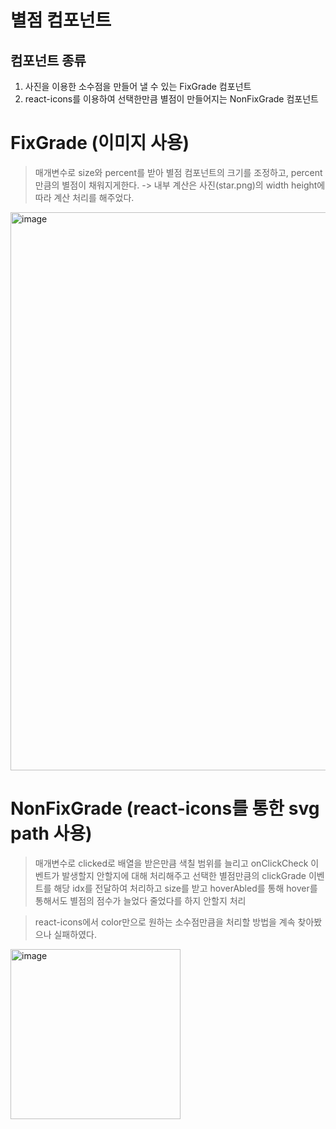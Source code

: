 # 별점 컴포넌트

## 컴포넌트 종류

1. 사진을 이용한 소수점을 만들어 낼 수 있는 FixGrade 컴포넌트
2. react-icons를 이용하여 선택한만큼 별점이 만들어지는 NonFixGrade 컴포넌트

# FixGrade (이미지 사용)

> 매개변수로 size와 percent를 받아 별점 컴포넌트의 크기를 조정하고, percent만큼의 별점이 채워지게한다.
> -> 내부 계산은 사진(star.png)의 width height에 따라 계산 처리를 해주었다.

<img width="893" alt="image" src="https://user-images.githubusercontent.com/59253551/163371393-1b38d6e1-eec4-4958-bac2-87f91eebb305.png">


# NonFixGrade (react-icons를 통한 svg path 사용)

> 매개변수로 clicked로 배열을 받은만큼 색칠 범위를 늘리고
> onClickCheck 이벤트가 발생할지 안할지에 대해 처리해주고 선택한 별점만큼의 clickGrade 이벤트를 해당 idx를 전달하여 처리하고 size를 받고 hoverAbled를 통해 hover를 통해서도 별점의 점수가 늘었다 줄었다를 하지 안할지 처리

> react-icons에서 color만으로 원하는 소수점만큼을 처리할 방법을 계속 찾아봤으나 실패하였다.


<img width="272" alt="image" src="https://user-images.githubusercontent.com/59253551/163371431-c5ed91d4-9b91-4ade-a5a5-8e8bf8e1477c.png">
